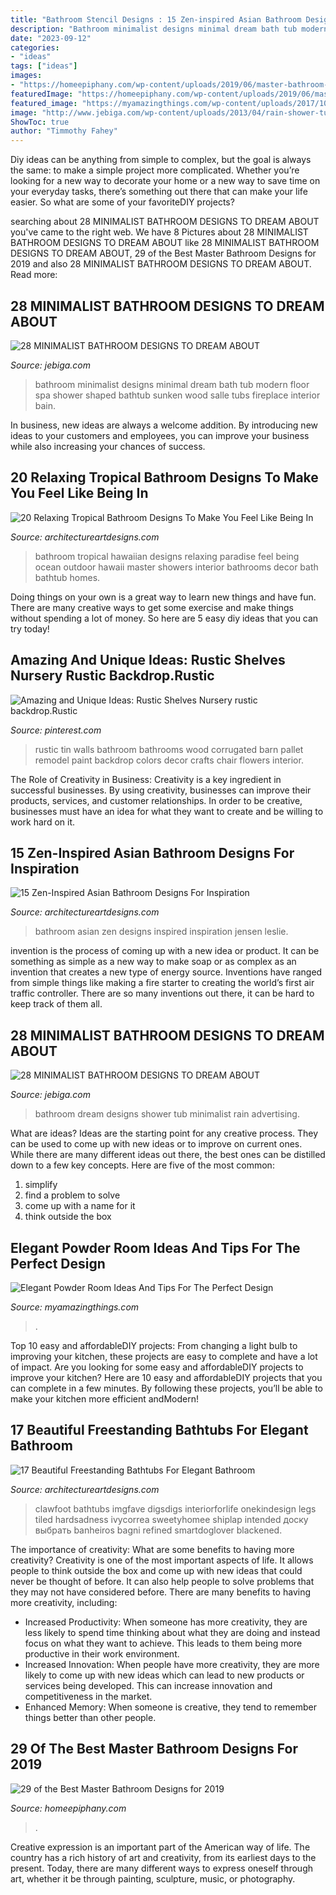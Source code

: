 ```yaml
---
title: "Bathroom Stencil Designs : 15 Zen-inspired Asian Bathroom Designs For Inspiration"
description: "Bathroom minimalist designs minimal dream bath tub modern floor spa shower shaped bathtub sunken wood salle tubs fireplace interior bain"
date: "2023-09-12"
categories:
- "ideas"
tags: ["ideas"]
images:
- "https://homeepiphany.com/wp-content/uploads/2019/06/master-bathroom-pictures_35.jpg"
featuredImage: "https://homeepiphany.com/wp-content/uploads/2019/06/master-bathroom-pictures_35.jpg"
featured_image: "https://myamazingthings.com/wp-content/uploads/2017/10/powder-room-4-.jpg"
image: "http://www.jebiga.com/wp-content/uploads/2013/04/rain-shower-tub.jpg"
ShowToc: true
author: "Timmothy Fahey"
---
```



Diy ideas can be anything from simple to complex, but the goal is always the same: to make a simple project more complicated. Whether you’re looking for a new way to decorate your home or a new way to save time on your everyday tasks, there’s something out there that can make your life easier. So what are some of your favoriteDIY projects?

	

		
searching about 28 MINIMALIST BATHROOM DESIGNS TO DREAM ABOUT you've came to the right web. We have 8 Pictures about 28 MINIMALIST BATHROOM DESIGNS TO DREAM ABOUT like 28 MINIMALIST BATHROOM DESIGNS TO DREAM ABOUT, 29 of the Best Master Bathroom Designs for 2019 and also 28 MINIMALIST BATHROOM DESIGNS TO DREAM ABOUT. Read more:
		
    
## 28 MINIMALIST BATHROOM DESIGNS TO DREAM ABOUT

<img loading=lazy src="http://www.jebiga.com/wp-content/uploads/2013/04/minimal-design-white-bathroom.jpg" onerror="this.onerror=null;this.src='https://tse3.mm.bing.net/th?id=OIP.Scd5Cvkcnovgw6QHjuIN7QHaLH&amp;pid=15.1';" alt="28 MINIMALIST BATHROOM DESIGNS TO DREAM ABOUT">

_Source: jebiga.com_

>bathroom minimalist designs minimal dream bath tub modern floor spa shower shaped bathtub sunken wood salle tubs fireplace interior bain. 

	

In business, new ideas are always a welcome addition. By introducing new ideas to your customers and employees, you can improve your business while also increasing your chances of success.

    
## 20 Relaxing Tropical Bathroom Designs To Make You Feel Like Being In

<img loading=lazy src="https://www.architectureartdesigns.com/wp-content/uploads/2015/02/20-Relaxing-Tropical-Bathroom-Designs-To-Make-You-Feel-Like-Being-In-Paradise-17.jpg" onerror="this.onerror=null;this.src='https://tse2.mm.bing.net/th?id=OIP.EMiWf2w25mWAY3PPZ6-QBAAAAA&amp;pid=15.1';" alt="20 Relaxing Tropical Bathroom Designs To Make You Feel Like Being In">

_Source: architectureartdesigns.com_

>bathroom tropical hawaiian designs relaxing paradise feel being ocean outdoor hawaii master showers interior bathrooms decor bath bathtub homes. 

	

Doing things on your own is a great way to learn new things and have fun. There are many creative ways to get some exercise and make things without spending a lot of money. So here are 5 easy diy ideas that you can try today!

    
## Amazing And Unique Ideas: Rustic Shelves Nursery Rustic Backdrop.Rustic

<img loading=lazy src="https://i.pinimg.com/736x/2a/d6/69/2ad6695ff067955c87a11d81facac2a0.jpg" onerror="this.onerror=null;this.src='https://tse3.mm.bing.net/th?id=OIP.jwS1SRwUnMDCrgNi0uagRgHaJ3&amp;pid=15.1';" alt="Amazing and Unique Ideas: Rustic Shelves Nursery rustic backdrop.Rustic">

_Source: pinterest.com_

>rustic tin walls bathroom bathrooms wood corrugated barn pallet remodel paint backdrop colors decor crafts chair flowers interior. 

	

The Role of Creativity in Business:
Creativity is a key ingredient in successful businesses. By using creativity, businesses can improve their products, services, and customer relationships. In order to be creative, businesses must have an idea for what they want to create and be willing to work hard on it.

    
## 15 Zen-Inspired Asian Bathroom Designs For Inspiration

<img loading=lazy src="https://www.architectureartdesigns.com/wp-content/uploads/2014/10/15-Zen-Inspired-Asian-Bathroom-Designs-For-Inspiration-10-630x898.jpg" onerror="this.onerror=null;this.src='https://tse2.mm.bing.net/th?id=OIP.02P3IASarQKo40KP-RtShQHaKj&amp;pid=15.1';" alt="15 Zen-Inspired Asian Bathroom Designs For Inspiration">

_Source: architectureartdesigns.com_

>bathroom asian zen designs inspired inspiration jensen leslie. 

	

invention is the process of coming up with a new idea or product. It can be something as simple as a new way to make soap or as complex as an invention that creates a new type of energy source. Inventions have ranged from simple things like making a fire starter to creating the world’s first air traffic controller. There are so many inventions out there, it can be hard to keep track of them all.

    
## 28 MINIMALIST BATHROOM DESIGNS TO DREAM ABOUT

<img loading=lazy src="http://www.jebiga.com/wp-content/uploads/2013/04/rain-shower-tub.jpg" onerror="this.onerror=null;this.src='https://tse3.mm.bing.net/th?id=OIP.76XQNnzwhL0hvfiIKfBUpgHaLH&amp;pid=15.1';" alt="28 MINIMALIST BATHROOM DESIGNS TO DREAM ABOUT">

_Source: jebiga.com_

>bathroom dream designs shower tub minimalist rain advertising. 

	

What are ideas?
Ideas are the starting point for any creative process. They can be used to come up with new ideas or to improve on current ones. While there are many different ideas out there, the best ones can be distilled down to a few key concepts. Here are five of the most common:
1. simplify
2. find a problem to solve
3. come up with a name for it
4. think outside the box

    
## Elegant Powder Room Ideas And Tips For The Perfect Design

<img loading=lazy src="https://myamazingthings.com/wp-content/uploads/2017/10/powder-room-4-.jpg" onerror="this.onerror=null;this.src='https://tse1.mm.bing.net/th?id=OIP.yOM_Vs3KcPUP8p7VFxcXLAHaLG&amp;pid=15.1';" alt="Elegant Powder Room Ideas And Tips For The Perfect Design">

_Source: myamazingthings.com_

>. 

	

Top 10 easy and affordableDIY projects: From changing a light bulb to improving your kitchen, these projects are easy to complete and have a lot of impact.
Are you looking for some easy and affordableDIY projects to improve your kitchen? Here are 10 easy and affordableDIY projects that you can complete in a few minutes. By following these projects, you’ll be able to make your kitchen more efficient andModern!

    
## 17 Beautiful Freestanding Bathtubs For Elegant Bathroom

<img loading=lazy src="https://www.architectureartdesigns.com/wp-content/uploads/2015/01/351.jpg" onerror="this.onerror=null;this.src='https://tse1.mm.bing.net/th?id=OIP.QFDpwbOuXiKX00kWkcu77gHaLF&amp;pid=15.1';" alt="17 Beautiful Freestanding Bathtubs For Elegant Bathroom">

_Source: architectureartdesigns.com_

>clawfoot bathtubs imgfave digsdigs interiorforlife onekindesign legs tiled hardsadness ivycorrea sweetyhomee shiplap intended доску выбрать banheiros bagni refined smartdoglover blackened. 

	

The importance of creativity: What are some benefits to having more creativity?
Creativity is one of the most important aspects of life. It allows people to think outside the box and come up with new ideas that could never be thought of before. It can also help people to solve problems that they may not have considered before. There are many benefits to having more creativity, including: 
- Increased Productivity: When someone has more creativity, they are less likely to spend time thinking about what they are doing and instead focus on what they want to achieve. This leads to them being more productive in their work environment. 
- Increased Innovation: When people have more creativity, they are more likely to come up with new ideas which can lead to new products or services being developed. This can increase innovation and competitiveness in the market. 
- Enhanced Memory: When someone is creative, they tend to remember things better than other people.

    
## 29 Of The Best Master Bathroom Designs For 2019

<img loading=lazy src="https://homeepiphany.com/wp-content/uploads/2019/06/master-bathroom-pictures_35.jpg" onerror="this.onerror=null;this.src='https://tse3.mm.bing.net/th?id=OIP.BVRGuUj4PPbEau4x6llGIwHaLF&amp;pid=15.1';" alt="29 of the Best Master Bathroom Designs for 2019">

_Source: homeepiphany.com_

>. 

	

Creative expression is an important part of the American way of life. The country has a rich history of art and creativity, from its earliest days to the present. Today, there are many different ways to express oneself through art, whether it be through painting, sculpture, music, or photography.

